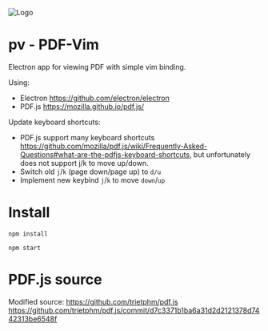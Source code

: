 ![Logo](https://github.com/trietphm/pv/blob/master/build/150px.png)

# pv - PDF-Vim
Electron app for viewing PDF with simple vim binding.

Using:
- Electron https://github.com/electron/electron
- PDF.js https://mozilla.github.io/pdf.js/

Update keyboard shortcuts:
- PDF.js support many keyboard shortcuts https://github.com/mozilla/pdf.js/wiki/Frequently-Asked-Questions#what-are-the-pdfjs-keyboard-shortcuts, but unfortunately does not support j/k to move up/down.
- Switch old `j`/`k` (page down/page up) to `d/u`
- Implement new keybind `j`/`k` to move `down`/`up`

# Install

```
npm install

npm start
```

# PDF.js source

Modified source: https://github.com/trietphm/pdf.js
https://github.com/trietphm/pdf.js/commit/d7c3371b1ba6a31d2d2121378d7442313be6548f
